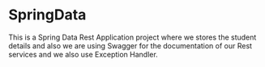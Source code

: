 # SpringData
This is a Spring Data Rest Application project where we stores the student details and also we are using Swagger for the documentation of our Rest services and we also use Exception Handler.
